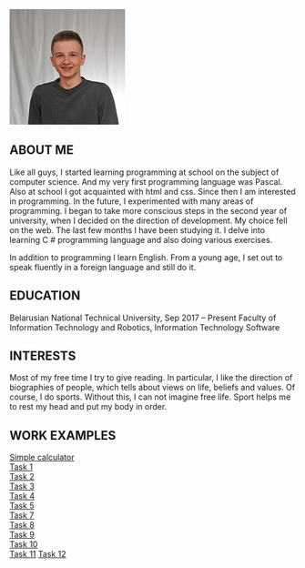 ![Image](photo.jpg)

## ABOUT ME

Like all guys, I started learning programming at school on the subject of computer science. And my very first programming language was Pascal. Also at school I got acquainted with html and css. Since then I am interested in programming. In the future, I experimented with many areas of programming. I began to take more conscious steps in the second year of university, when I decided on the direction of development. My choice fell on the web.
The last few months I have been studying it. 
I delve into learning C # programming language and also doing various exercises.

In addition to programming I learn English. From a young age, I set out to speak fluently in a foreign language and still do it.

## EDUCATION

Belarusian National Technical University, Sep 2017 – Present Faculty of Information Technology and Robotics, Information Technology Software

## INTERESTS

Most of my free time I try to give reading. In particular, I like the direction of biographies of people, which tells about views on life, beliefs and values.
Of course, I do sports. Without this, I can not imagine free life. Sport helps me to rest my head and put my body in order.

## WORK EXAMPLES

[Simple calculator](https://github.com/kdanilyuk/FancyCalc)  
[Task 1](https://github.com/kdanilyuk/PadawansTask1)  
[Task 2](https://github.com/kdanilyuk/PadawansTask2)  
[Task 3](https://github.com/kdanilyuk/PadawansTask3)  
[Task 4](https://github.com/kdanilyuk/PadawansTask4)  
[Task 5](https://github.com/kdanilyuk/PadawansTask5)  
[Task 7](https://github.com/kdanilyuk/PadawansTask7)   
[Task 8](https://github.com/kdanilyuk/PadawansTask8)   
[Task 9](https://github.com/kdanilyuk/PadawansTask9)   
[Task 10](https://github.com/kdanilyuk/PadawansTask10)   
[Task 11](https://github.com/kdanilyuk/PadawansTask11) 
[Task 12](https://github.com/kdanilyuk/PadawansTask12)   

